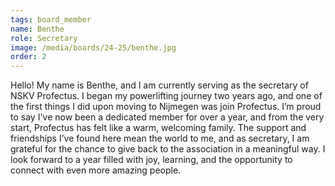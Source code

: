 ```yaml
---
tags: board_member
name: Benthe
role: Secretary
image: /media/boards/24-25/benthe.jpg
order: 2
---
```

Hello! My name is Benthe, and I am currently serving as the secretary of NSKV Profectus. I
began my powerlifting journey two years ago, and one of the first things I did upon moving to
Nijmegen was join Profectus. I’m proud to say I've now been a dedicated member for over a
year, and from the very start, Profectus has felt like a warm, welcoming family. The support
and friendships I’ve found here mean the world to me, and as secretary, I am grateful for the
chance to give back to the association in a meaningful way. I look forward to a year filled
with joy, learning, and the opportunity to connect with even more amazing people.
